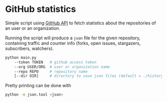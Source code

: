 # GitHub statistics

Simple script using [GitHub API](https://pypi.org/project/githubpy/) to fetch statistics about the repositories of an user or an organization.

Running the script will produce a `json` file for the given repository, containing traffic and counter info (forks, open issues, stargazers, subscribers, watchers).

```bash
python main.py
    --token TOKEN   # github access token
    --org USER/ORG  # user or organization name
    --repo REPO     # repository name
    [--dir DIR]     # directory to save json files (default = ./history)
```

Pretty printing can be done with

```bash
python -m json.tool <json>
```
